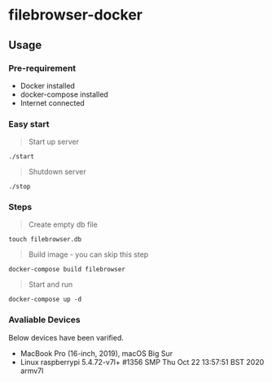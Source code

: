 # filebrowser-docker

## Usage

### Pre-requirement

- Docker installed
- docker-compose installed
- Internet connected

### Easy start

> Start up server

```shell
./start
```

> Shutdown server

```shell
./stop
```

### Steps

> Create empty db file

```shell
touch filebrowser.db
```

> Build image - you can skip this step

```shell
docker-compose build filebrowser
```

> Start and run

```shell
docker-compose up -d
```

### Avaliable Devices

Below devices have been varified.

- MacBook Pro (16-inch, 2019), macOS Big Sur
- Linux raspberrypi 5.4.72-v7l+ #1356 SMP Thu Oct 22 13:57:51 BST 2020 armv7l
